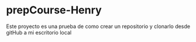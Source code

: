 # prepCourse-Henry
Este proyecto es una prueba de como crear un repositorio y clonarlo desde gitHub a mi escritorio local
